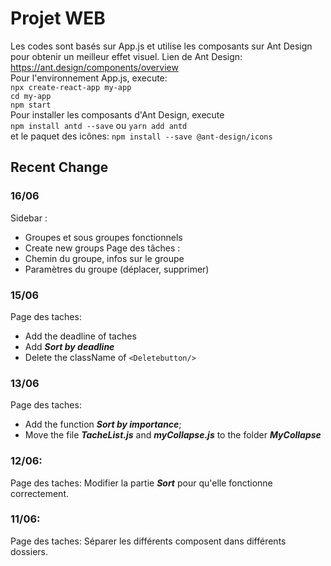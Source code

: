 # Projet WEB  
Les codes sont basés sur App.js et utilise les composants sur Ant Design pour obtenir un meilleur effet visuel.
Lien de Ant Design: https://ant.design/components/overview  
Pour l'environnement App.js, execute:  
`npx create-react-app my-app`  
`cd my-app`  
`npm start`  
Pour installer les composants d'Ant Design, execute  
`npm install antd --save` ou `yarn add antd`  
et le paquet des icônes: `npm install --save @ant-design/icons`


## Recent Change
### 16/06
Sidebar :
* Groupes et sous groupes fonctionnels
* Create new groups
Page des tâches :
* Chemin du groupe, infos sur le  groupe
* Paramètres du groupe (déplacer, supprimer)

### 15/06
Page des taches:  
* Add the deadline of taches
* Add ***Sort by deadline***
* Delete the className of `<Deletebutton/>`

### 13/06
Page des taches:  
* Add the function  ***Sort by importance***;  
* Move the file  ***TacheList.js***  and  ***myCollapse.js***  to the folder  ***MyCollapse***

### 12/06:  
Page des taches: Modifier la partie  ***Sort***  pour qu'elle fonctionne correctement. 

### 11/06:  
Page des taches: Séparer les différents composent dans différents dossiers. 
